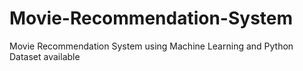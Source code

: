 # Movie-Recommendation-System
Movie Recommendation System using Machine Learning and Python
Dataset available 
